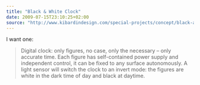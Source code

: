 ```yaml
---
title: "Black & White Clock"
date: 2009-07-15T23:10:25+02:00
source: "http://www.kibardindesign.com/special-projects/concept/black-and-white-clock.aspx"
---
```


I want one:

> Digital clock: only figures, no case, only the necessary – only accurate time. Each figure has self-contained power supply and independent control, it can be fixed to any surface autonomously. A light sensor will switch the clock to an invert mode: the figures are white in the dark time of day and black at daytime.
